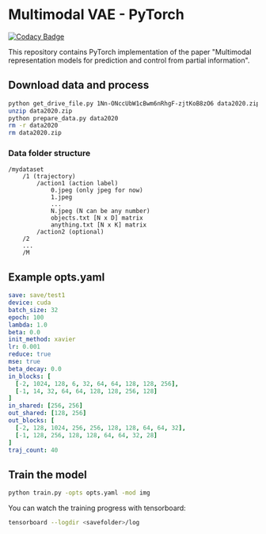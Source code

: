 # Multimodal VAE - PyTorch

[![Codacy Badge](https://api.codacy.com/project/badge/Grade/5a7dc413c50e47b58350982f1c9d3d07)](https://app.codacy.com/gh/alper111/multimodal-vae?utm_source=github.com&utm_medium=referral&utm_content=alper111/multimodal-vae&utm_campaign=Badge_Grade)

This repository contains PyTorch implementation of the paper "Multimodal representation models for prediction and control from partial information".

## Download data and process
```bash
python get_drive_file.py 1Nn-ONccUbW1cBwm6nRhgF-zjtKoB8zO6 data2020.zip
unzip data2020.zip
python prepare_data.py data2020
rm -r data2020
rm data2020.zip
```

### Data folder structure
```
/mydataset
    /1 (trajectory)
        /action1 (action label)
            0.jpeg (only jpeg for now)
            1.jpeg
            ...
            N.jpeg (N can be any number)
            objects.txt [N x D] matrix
            anything.txt [N x K] matrix
        /action2 (optional)
    /2
    ...
    /M
```


## Example opts.yaml
```yaml
save: save/test1
device: cuda
batch_size: 32
epoch: 100
lambda: 1.0
beta: 0.0
init_method: xavier
lr: 0.001
reduce: true
mse: true
beta_decay: 0.0
in_blocks: [
  [-2, 1024, 128, 6, 32, 64, 64, 128, 128, 256],
  [-1, 14, 32, 64, 64, 128, 128, 256, 128]
]
in_shared: [256, 256]
out_shared: [128, 256]
out_blocks: [
  [-2, 128, 1024, 256, 256, 128, 128, 64, 64, 32],
  [-1, 128, 256, 128, 128, 64, 64, 32, 28]
]
traj_count: 40
```

## Train the model
```bash
python train.py -opts opts.yaml -mod img
```

You can watch the training progress with tensorboard:
```bash
tensorboard --logdir <savefolder>/log
```